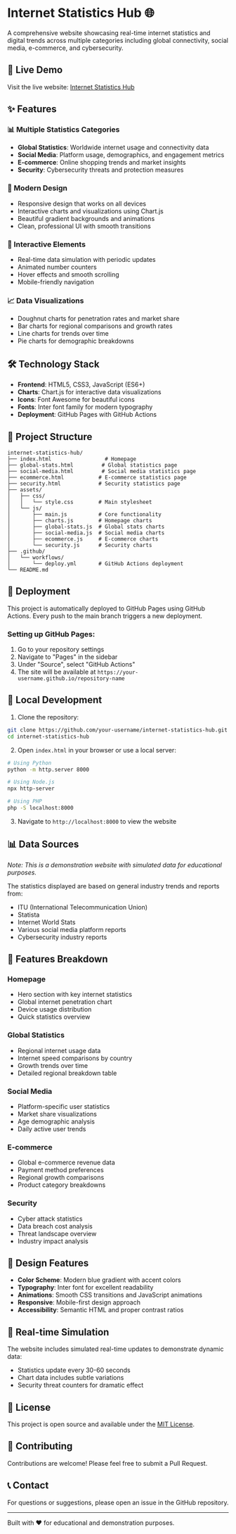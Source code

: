 # Internet Statistics Hub 🌐

A comprehensive website showcasing real-time internet statistics and digital trends across multiple categories including global connectivity, social media, e-commerce, and cybersecurity.

## 🚀 Live Demo

Visit the live website: [Internet Statistics Hub](https://your-username.github.io/internet-statistics-hub)

## ✨ Features

### 📊 Multiple Statistics Categories
- **Global Statistics**: Worldwide internet usage and connectivity data
- **Social Media**: Platform usage, demographics, and engagement metrics
- **E-commerce**: Online shopping trends and market insights
- **Security**: Cybersecurity threats and protection measures

### 🎨 Modern Design
- Responsive design that works on all devices
- Interactive charts and visualizations using Chart.js
- Beautiful gradient backgrounds and animations
- Clean, professional UI with smooth transitions

### 📱 Interactive Elements
- Real-time data simulation with periodic updates
- Animated number counters
- Hover effects and smooth scrolling
- Mobile-friendly navigation

### 📈 Data Visualizations
- Doughnut charts for penetration rates and market share
- Bar charts for regional comparisons and growth rates
- Line charts for trends over time
- Pie charts for demographic breakdowns

## 🛠️ Technology Stack

- **Frontend**: HTML5, CSS3, JavaScript (ES6+)
- **Charts**: Chart.js for interactive data visualizations
- **Icons**: Font Awesome for beautiful icons
- **Fonts**: Inter font family for modern typography
- **Deployment**: GitHub Pages with GitHub Actions

## 📁 Project Structure

```
internet-statistics-hub/
├── index.html                 # Homepage
├── global-stats.html         # Global statistics page
├── social-media.html         # Social media statistics page
├── ecommerce.html           # E-commerce statistics page
├── security.html            # Security statistics page
├── assets/
│   ├── css/
│   │   └── style.css        # Main stylesheet
│   └── js/
│       ├── main.js          # Core functionality
│       ├── charts.js        # Homepage charts
│       ├── global-stats.js  # Global stats charts
│       ├── social-media.js  # Social media charts
│       ├── ecommerce.js     # E-commerce charts
│       └── security.js      # Security charts
├── .github/
│   └── workflows/
│       └── deploy.yml       # GitHub Actions deployment
└── README.md
```

## 🚀 Deployment

This project is automatically deployed to GitHub Pages using GitHub Actions. Every push to the main branch triggers a new deployment.

### Setting up GitHub Pages:

1. Go to your repository settings
2. Navigate to "Pages" in the sidebar
3. Under "Source", select "GitHub Actions"
4. The site will be available at `https://your-username.github.io/repository-name`

## 🔧 Local Development

1. Clone the repository:
```bash
git clone https://github.com/your-username/internet-statistics-hub.git
cd internet-statistics-hub
```

2. Open `index.html` in your browser or use a local server:
```bash
# Using Python
python -m http.server 8000

# Using Node.js
npx http-server

# Using PHP
php -S localhost:8000
```

3. Navigate to `http://localhost:8000` to view the website

## 📊 Data Sources

*Note: This is a demonstration website with simulated data for educational purposes.*

The statistics displayed are based on general industry trends and reports from:
- ITU (International Telecommunication Union)
- Statista
- Internet World Stats
- Various social media platform reports
- Cybersecurity industry reports

## 🎯 Features Breakdown

### Homepage
- Hero section with key internet statistics
- Global internet penetration chart
- Device usage distribution
- Quick statistics overview

### Global Statistics
- Regional internet usage data
- Internet speed comparisons by country
- Growth trends over time
- Detailed regional breakdown table

### Social Media
- Platform-specific user statistics
- Market share visualizations
- Age demographic analysis
- Daily active user trends

### E-commerce
- Global e-commerce revenue data
- Payment method preferences
- Regional growth comparisons
- Product category breakdowns

### Security
- Cyber attack statistics
- Data breach cost analysis
- Threat landscape overview
- Industry impact analysis

## 🎨 Design Features

- **Color Scheme**: Modern blue gradient with accent colors
- **Typography**: Inter font for excellent readability
- **Animations**: Smooth CSS transitions and JavaScript animations
- **Responsive**: Mobile-first design approach
- **Accessibility**: Semantic HTML and proper contrast ratios

## 🔄 Real-time Simulation

The website includes simulated real-time updates to demonstrate dynamic data:
- Statistics update every 30-60 seconds
- Chart data includes subtle variations
- Security threat counters for dramatic effect

## 📝 License

This project is open source and available under the [MIT License](LICENSE).

## 🤝 Contributing

Contributions are welcome! Please feel free to submit a Pull Request.

## 📞 Contact

For questions or suggestions, please open an issue in the GitHub repository.

---

Built with ❤️ for educational and demonstration purposes.